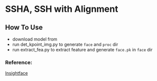 # SSHA, SSH with Alignment

## How To Use

- download model from 
- run det_kpoint_img.py to generate `face` and `proc` dir
- run extract_fea.py to extract feature and generate `face.pk` in `face` dir

### Reference:
[Insightface](https://github.com/deepinsight/insightface/SSH)
